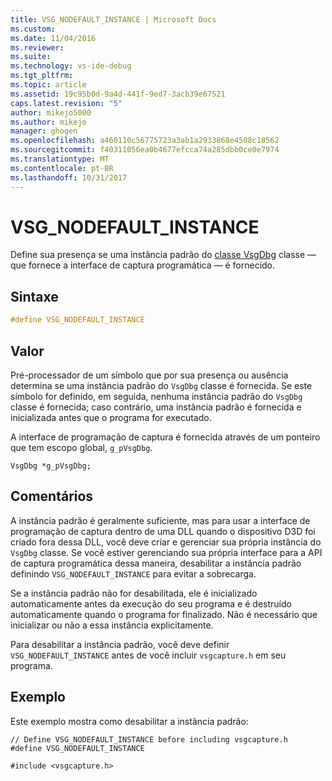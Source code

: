 ```yaml
---
title: VSG_NODEFAULT_INSTANCE | Microsoft Docs
ms.custom: 
ms.date: 11/04/2016
ms.reviewer: 
ms.suite: 
ms.technology: vs-ide-debug
ms.tgt_pltfrm: 
ms.topic: article
ms.assetid: 19c95b0d-9a4d-441f-9ed7-3acb39e67521
caps.latest.revision: "5"
author: mikejo5000
ms.author: mikejo
manager: ghogen
ms.openlocfilehash: a460110c56775723a3ab1a2933868e4508c18562
ms.sourcegitcommit: f40311056ea0b4677efcca74a285dbb0ce0e7974
ms.translationtype: MT
ms.contentlocale: pt-BR
ms.lasthandoff: 10/31/2017
---
```

# <a name="vsgnodefaultinstance"></a>VSG_NODEFAULT_INSTANCE
Define sua presença se uma instância padrão do [classe VsgDbg](vsgdbg-class.md) classe — que fornece a interface de captura programática — é fornecido.  
  
## <a name="syntax"></a>Sintaxe  
  
```C++  
#define VSG_NODEFAULT_INSTANCE  
```  
  
## <a name="value"></a>Valor  
 Pré-processador de um símbolo que por sua presença ou ausência determina se uma instância padrão do `VsgDbg` classe é fornecida. Se este símbolo for definido, em seguida, nenhuma instância padrão do `VsgDbg` classe é fornecida; caso contrário, uma instância padrão é fornecida e inicializada antes que o programa for executado.  
  
 A interface de programação de captura é fornecida através de um ponteiro que tem escopo global, `g_pVsgDbg`.  
  
```  
VsgDbg *g_pVsgDbg;  
```  
  
## <a name="remarks"></a>Comentários  
 A instância padrão é geralmente suficiente, mas para usar a interface de programação de captura dentro de uma DLL quando o dispositivo D3D foi criado fora dessa DLL, você deve criar e gerenciar sua própria instância do `VsgDbg` classe. Se você estiver gerenciando sua própria interface para a API de captura programática dessa maneira, desabilitar a instância padrão definindo `VSG_NODEFAULT_INSTANCE` para evitar a sobrecarga.  
  
 Se a instância padrão não for desabilitada, ele é inicializado automaticamente antes da execução do seu programa e é destruído automaticamente quando o programa for finalizado. Não é necessário que inicializar ou não a essa instância explicitamente.  
  
 Para desabilitar a instância padrão, você deve definir `VSG_NODEFAULT_INSTANCE` antes de você incluir `vsgcapture.h` em seu programa.  
  
## <a name="example"></a>Exemplo  
 Este exemplo mostra como desabilitar a instância padrão:  
  
```  
// Define VSG_NODEFAULT_INSTANCE before including vsgcapture.h  
#define VSG_NODEFAULT_INSTANCE  
  
#include <vsgcapture.h>  
```
